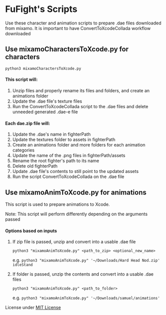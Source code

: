 # FuFight's Scripts
Use these character and animation scripts to prepare .dae files downloaded from mixamo. It is important to have ConvertToXcodeCollada workflow downloaded

## Use mixamoCharactersToXcode.py for characters
`python3 mixamoCharactersToXcode.py`

#### This script will:
1. Unzip files and properly rename its files and folders, and create an animations folder
2. Update the .dae file's texture files
3. Run the ConvertToXcodeCollada script to the .dae files and delete unneeded generated .dae-e file

#### Each dae.zip file will: 
1. Update the .dae's name in fighterPath
2. Update the textures folder to assets in fighterPath
3. Create an animations folder and more folders for each animation categories
4. Update the name of the .png files in fighterPath/assets
5. Rename the root fighter's path to its name
6. Delete old fighterPath
7. Update .dae file's contents to still point to the updated assets
8. Run the script ConvertToXcodeCollada on the .dae file

## Use mixamoAnimToXcode.py for animations
This script is used to prepare animations to Xcode.
 
Note: This script will perform differently depending on the arguments passed

#### Options based on inputs
1. If zip file is passed, unzip and convert into a usable .dae file

    `python3 "mixamoAnimToXcode.py" <path_to_zip> <optional_new_name>`
    
    e.g. `python3 "mixamoAnimToXcode.py" '~/Downloads/Hard Head Nod.zip' idleStand`

2. If folder is passed, unzip the contents and convert into a usable .dae files

    `python3 "mixamoAnimToXcode.py" <path_to_folder>`
    
    e.g. `python3 "mixamoAnimToXcode.py" '~/Downloads/samuel/animations'`

License under [MIT License](https://github.com/SamuelFolledo/FuFight/blob/master/LICENSE)
